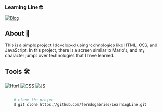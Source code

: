  ### Learning Line 🤓


[![Blog](https://img.shields.io/website?label=Deploy&style=for-the-badge&url=https://https://learningline.vercel.app/)](https://https://learningline.vercel.app/)

<div>
    <h2>About 🚨</h2>
    <p>
        This is a simple project I developed using technologies like HTML, CSS, and JavaScript. In this project, there is a screen similar to Mario's, and my character jumps over technologies that I have learned.
    </p>
</div>
<div>
    <div>
        <h2>Tools 🛠</h2>       
        <img src='https://img.shields.io/badge/HTML5-E34F26?style=for-the-badge&logo=html5&logoColor=white' alt='Html'/>
        <img src='https://img.shields.io/badge/CSS3-1572B6?style=for-the-badge&logo=css3&logoColor=white' alt='CSS'/>        
        <img src='https://img.shields.io/badge/JavaScript-F7DF1E?style=for-the-badge&logo=javascript&logoColor=black' alt='JS'/>
    </div>
    <br/>
</div>


```bash
    # clone the project
    $ git clone https://github.com/ferndsgabriel/LearningLine.git
```   

